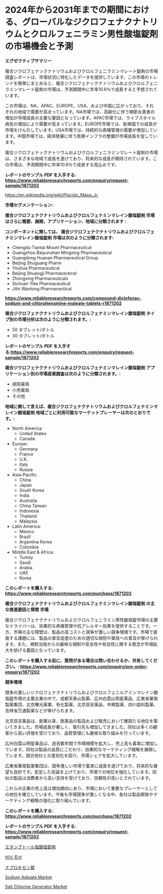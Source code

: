 <p><h1>2024年から2031年までの期間における、グローバルなジクロフェナクナトリウムとクロルフェニラミン男性酸塩錠剤の市場機会と予測</h1></p><p><strong>エグゼクティブサマリー</strong></p>
<p><p>複合ジクロフェナックナトリウムおよびクロルフェニラミンマレート錠剤の市場調査レポートは、市場状況に特化したデータを提供しています。この市場のトレンドを簡単にまとめると、複合ジクロフェナックナトリウムおよびクロルフェニラミンマレート錠剤の市場は、予測期間中に年率10.6％で成長すると予想されています。</p><p>この市場は、NA、APAC、EUROPE、USA、および中国に広がっており、それぞれの地域で需要が高まっています。NA市場では、高齢化に伴う関節炎患者の増加が市場成長の主要な要因となっています。APAC市場では、ライフスタイル病気の増加により需要が高まっています。EUROPE市場では、新興国での成長が市場をけん引しています。USA市場では、持続的な疼痛管理の需要が増加しています。中国市場では、経済発展に伴う医療インフラの整備が市場成長を促しています。</p><p>複合ジクロフェナックナトリウムおよびクロルフェニラミンマレート錠剤の市場は、さまざまな地域で成長を遂げており、将来的な成長が期待されています。この市場は、予測期間中に年率10.6％で成長する見込みです。</p></p>
<p><strong>レポートのサンプル PDF を入手する: <a href="https://www.reliableresearchreports.com/enquiry/request-sample/1871202">https://www.reliableresearchreports.com/enquiry/request-sample/1871202</a></strong></p>
<p><a href="https://en.wikipedia.org/wiki/Placido_Mapa_Jr.">https://en.wikipedia.org/wiki/Placido_Mapa_Jr.</a></p>
<p><strong>市場セグメンテーション:</strong></p>
<p><strong> 複合ジクロフェナクナトリウムおよびクロルフェナミンマレイン酸塩錠剤 市場はさらに概要、展開、アプリケーション、地域に分類されます :</strong></p>
<p><strong>コンポーネントに関しては、 複合ジクロフェナクナトリウムおよびクロルフェナミンマレイン酸塩錠剤 市場は次のように分類されます:</strong></p>
<p><ul><li>Chengdu Tiantai Mount Pharmaceutical</li><li>Guangzhou Baiyunshan Mingxing Pharmaceutical</li><li>Guangdong Huanan Pharmaceutical Group</li><li>Beijing Shuguang Pharm</li><li>Youhua Pharmaceutical</li><li>Beijing Shuangji Pharmaceutical</li><li>Zhongxing Pharmaceuticals</li><li>Sichuan Yike Pharmaceutical</li><li>Jilin Wantong Pharmaceutical</li></ul></p>
<p><strong><a href="https://www.reliableresearchreports.com/compound-diclofenac-sodium-and-chlorphenamine-maleate-tablets-r1871202">https://www.reliableresearchreports.com/compound-diclofenac-sodium-and-chlorphenamine-maleate-tablets-r1871202</a></strong></p>
<p><strong> 複合ジクロフェナクナトリウムおよびクロルフェナミンマレイン酸塩錠剤 タイプ別の市場分析は次のように分類されます。:</strong></p>
<p><ul><li>50 タブレット/ボトル</li><li>30 タブレット/ボトル</li></ul></p>
<p><strong>レポートのサンプル PDF を入手する:<a href="https://www.reliableresearchreports.com/enquiry/request-sample/1871202">https://www.reliableresearchreports.com/enquiry/request-sample/1871202</a></strong></p>
<p><strong> 複合ジクロフェナクナトリウムおよびクロルフェナミンマレイン酸塩錠剤 アプリケーション別の市場産業調査は次のように分類されます。:</strong></p>
<p><ul><li>病院薬局</li><li>小売薬局</li><li>その他</li></ul></p>
<p><strong>地域に関して言えば、複合ジクロフェナクナトリウムおよびクロルフェナミンマレイン酸塩錠剤 地域ごとに利用可能なマーケットプレーヤーは次のとおりです。:</strong></p>
<p><ul>
    <li>
        North America:
        <ul>
            <li>United States</li>
            <li>Canada</li>
        </ul>
    </li>
    <li>
        Europe:
        <ul>
            <li>Germany</li>
            <li>France</li>
            <li>U.K.</li>
            <li>Italy</li>
            <li>Russia</li>
        </ul>
    </li>
    <li>
        Asia-Pacific:
        <ul>
            <li>China</li>
            <li>Japan</li>
            <li>South Korea</li>
            <li>India</li>
            <li>Australia</li>
            <li>China Taiwan</li>
            <li>Indonesia</li>
            <li>Thailand</li>
            <li>Malaysia</li>
        </ul>
    </li>
    <li>
        Latin America:
        <ul>
            <li>Mexico</li>
            <li>Brazil</li>
            <li>Argentina Korea</li>
            <li>Colombia</li>
        </ul>
    </li>
    <li>
        Middle East & Africa:
        <ul>
            <li>Turkey</li>
            <li>Saudi</li>
            <li>Arabia</li>
            <li>UAE</li>
            <li>Korea</li>
        </ul>
    </li>
    </ul></p>
<p><strong>このレポートを購入する: <a href="https://www.reliableresearchreports.com/purchase/1871202">https://www.reliableresearchreports.com/purchase/1871202</a></strong></p>
<p><strong>複合ジクロフェナクナトリウムおよびクロルフェナミンマレイン酸塩錠剤 の主な推進要因と障壁 市場</strong></p>
<p><p>複合ジクロフェナクナトリウムおよびクロルフェニラミン男性酸塩錠市場の主要なドライバーは、効果的な疼痛管理や抗アレルギー効果を提供することです。一方、市場の主な障壁は、製品の高コストと競争が激しい競争環境です。市場で直面する課題には、製品の普及促進のための適切な病院や薬局への普及が挙げられます。また、規制当局からの厳格な規制や安全性や有効性に関する懸念が市場拡大を妨げる要因となっています。</p></p>
<p><strong>このレポートを購入する前に、質問がある場合は問い合わせるか、共有してください。: <a href="https://www.reliableresearchreports.com/enquiry/pre-order-enquiry/1871202">https://www.reliableresearchreports.com/enquiry/pre-order-enquiry/1871202</a></strong></p>
<p><strong>競争環境</strong></p>
<p><p>競争の激しいジクロフェナクナトリウムおよびクロルフェニルアミンマレイン酸塩錠市場の主要企業の中で、成都天泰山製薬、広州白雲山明星薬品、広東省華南製薬集団、北京曙光薬業、有化製薬、北京双吉薬品、中興製薬、四川益科製薬、吉林省万通製薬などが挙げられます。</p><p>北京双吉薬品は、創業以来、医薬品の製造および販売において確固たる地位を築いてきました。市場成長が著しく、取引先も増加してきました。同社は多くの顧客から高い評価を受けており、品質管理にも厳格な取り組みを行っています。</p><p>広州白雲山明星薬品は、過去数年間で市場規模を拡大し、売上高も着実に増加しています。同社は製品の品質にこだわり、効果的なマーケティング戦略を展開しています。競合他社との差別化を図り、市場シェアを拡大しています。</p><p>広東省華南製薬集団は、競争激しい市場で着実に成長を遂げており、将来的な展望も良好です。安定した収益を上げており、市場での地位を強化しています。同社の製品は消費者から高い支持を受けており、信頼性が高いとされています。</p><p>これらの企業の売上高は増加傾向にあり、市場において重要なプレーヤーとしての地位を確立しています。今後も市場競争が激しくなる中、各社は製品開発やマーケティング戦略の強化に取り組んでいます。</p></p>
<p><strong>このレポートを購入する: <a href="https://www.reliableresearchreports.com/purchase/1871202">https://www.reliableresearchreports.com/purchase/1871202</a></strong></p>
<p><strong>レポートのサンプル PDF を入手する: <a href="https://www.reliableresearchreports.com/enquiry/request-sample/1871202">https://www.reliableresearchreports.com/enquiry/request-sample/1871202</a></strong><strong></strong></p>
<p><p><a href="https://github.com/TerrellConn/Market-Research-Report-List-2/blob/main/971293042840.md">エタンブトール塩酸塩錠剤</a></p><p><a href="https://github.com/shampaakter36/Market-Research-Report-List-2/blob/main/416955654533.md">비닐 튜브</a></p><p><a href="https://github.com/RandallRunte2023/Market-Research-Report-List-2/blob/main/125929942841.md">ナプロキセン錠</a></p><p><a href="https://www.linkedin.com/pulse/sodium-adipate-industry-analysis-report-its-market-size-mo3ic">Sodium Adipate Market</a></p><p><a href="https://github.com/goodweq44/Market-Research-Report-List-1/blob/main/salt-chlorine-generator-market.md">Salt Chlorine Generator Market</a></p></p>